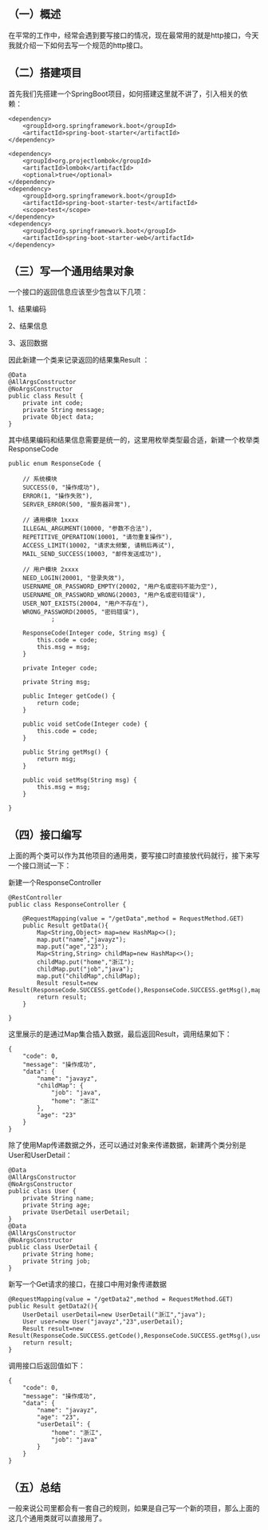 ## （一）概述
在平常的工作中，经常会遇到要写接口的情况，现在最常用的就是http接口，今天我就介绍一下如何去写一个规范的http接口。

## （二）搭建项目
首先我们先搭建一个SpringBoot项目，如何搭建这里就不讲了，引入相关的依赖：

```
<dependency>
    <groupId>org.springframework.boot</groupId>
    <artifactId>spring-boot-starter</artifactId>
</dependency>

<dependency>
    <groupId>org.projectlombok</groupId>
    <artifactId>lombok</artifactId>
    <optional>true</optional>
</dependency>
<dependency>
    <groupId>org.springframework.boot</groupId>
    <artifactId>spring-boot-starter-test</artifactId>
    <scope>test</scope>
</dependency>
<dependency>
    <groupId>org.springframework.boot</groupId>
    <artifactId>spring-boot-starter-web</artifactId>
</dependency>
```
## （三）写一个通用结果对象
一个接口的返回信息应该至少包含以下几项：

1、结果编码

2、结果信息

3、返回数据

因此新建一个类来记录返回的结果集Result ：

```
@Data
@AllArgsConstructor
@NoArgsConstructor
public class Result {
    private int code;
    private String message;
    private Object data;
}
```
其中结果编码和结果信息需要是统一的，这里用枚举类型最合适，新建一个枚举类ResponseCode

```
public enum ResponseCode {

    // 系统模块
    SUCCESS(0, "操作成功"),
    ERROR(1, "操作失败"),
    SERVER_ERROR(500, "服务器异常"),

    // 通用模块 1xxxx
    ILLEGAL_ARGUMENT(10000, "参数不合法"),
    REPETITIVE_OPERATION(10001, "请勿重复操作"),
    ACCESS_LIMIT(10002, "请求太频繁, 请稍后再试"),
    MAIL_SEND_SUCCESS(10003, "邮件发送成功"),

    // 用户模块 2xxxx
    NEED_LOGIN(20001, "登录失效"),
    USERNAME_OR_PASSWORD_EMPTY(20002, "用户名或密码不能为空"),
    USERNAME_OR_PASSWORD_WRONG(20003, "用户名或密码错误"),
    USER_NOT_EXISTS(20004, "用户不存在"),
    WRONG_PASSWORD(20005, "密码错误"),
            ;

    ResponseCode(Integer code, String msg) {
        this.code = code;
        this.msg = msg;
    }

    private Integer code;

    private String msg;

    public Integer getCode() {
        return code;
    }

    public void setCode(Integer code) {
        this.code = code;
    }

    public String getMsg() {
        return msg;
    }

    public void setMsg(String msg) {
        this.msg = msg;
    }

}

```
## （四）接口编写
上面的两个类可以作为其他项目的通用类，要写接口时直接放代码就行，接下来写一个接口测试一下：

新建一个ResponseController

```
@RestController
public class ResponseController {

    @RequestMapping(value = "/getData",method = RequestMethod.GET)
    public Result getData(){
        Map<String,Object> map=new HashMap<>();
        map.put("name","javayz");
        map.put("age","23");
        Map<String,String> childMap=new HashMap<>();
        childMap.put("home","浙江");
        childMap.put("job","java");
        map.put("childMap",childMap);
        Result result=new Result(ResponseCode.SUCCESS.getCode(),ResponseCode.SUCCESS.getMsg(),map);
        return result;
    }

}
```
这里展示的是通过Map集合插入数据，最后返回Result，调用结果如下：

```
{
    "code": 0,
    "message": "操作成功",
    "data": {
        "name": "javayz",
        "childMap": {
            "job": "java",
            "home": "浙江"
        },
        "age": "23"
    }
}
```
除了使用Map传递数据之外，还可以通过对象来传递数据，新建两个类分别是User和UserDetail：

```
@Data
@AllArgsConstructor
@NoArgsConstructor
public class User {
    private String name;
    private String age;
    private UserDetail userDetail;
}
@Data
@AllArgsConstructor
@NoArgsConstructor
public class UserDetail {
    private String home;
    private String job;
}
```
新写一个Get请求的接口，在接口中用对象传递数据

```
@RequestMapping(value = "/getData2",method = RequestMethod.GET)
public Result getData2(){
    UserDetail userDetail=new UserDetail("浙江","java");
    User user=new User("javayz","23",userDetail);
    Result result=new Result(ResponseCode.SUCCESS.getCode(),ResponseCode.SUCCESS.getMsg(),user);
    return result;
}
```
调用接口后返回值如下：

```
{
    "code": 0,
    "message": "操作成功",
    "data": {
        "name": "javayz",
        "age": "23",
        "userDetail": {
            "home": "浙江",
            "job": "java"
        }
    }
}
```
## （五）总结
一般来说公司里都会有一套自己的规则，如果是自己写一个新的项目，那么上面的这几个通用类就可以直接用了。